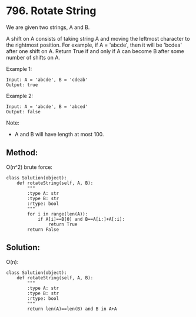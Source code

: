 # 796. Rotate String

We are given two strings, A and B.

A shift on A consists of taking string A and moving the leftmost character to the rightmost position. For example, if A = 'abcde', then it will be 'bcdea' after one shift on A. Return True if and only if A can become B after some number of shifts on A.

Example 1:

    Input: A = 'abcde', B = 'cdeab'
    Output: true

Example 2:

    Input: A = 'abcde', B = 'abced'
    Output: false

Note:

- A and B will have length at most 100.

## Method:

O(n^2) brute force:

    class Solution(object):
        def rotateString(self, A, B):
            """
            :type A: str
            :type B: str
            :rtype: bool
            """
            for i in range(len(A)):
                if A[i]==B[0] and B==A[i:]+A[:i]:
                    return True
            return False
            
## Solution:

O(n):

    class Solution(object):
        def rotateString(self, A, B):
            """
            :type A: str
            :type B: str
            :rtype: bool
            """
            return len(A)==len(B) and B in A+A